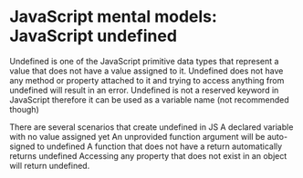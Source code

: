 # JavaScript mental models: JavaScript undefined

Undefined is one of the JavaScript primitive data types that represent a value that does not have a value assigned to it. Undefined does not have any method or property attached to it and trying to access anything from undefined will result in an error. Undefined is not a reserved keyword in JavaScript therefore it can be used as a variable name (not recommended though)

There are several scenarios that create undefined in JS
A declared variable with no value assigned yet
An unprovided function argument will be auto-signed to undefined
A function that does not have a return automatically returns undefined
Accessing any property that does not exist in an object will return undefined.
